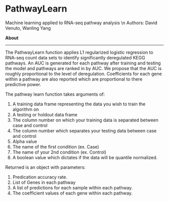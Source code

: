 # PathwayLearn
Machine learning applied to RNA-seq pathway analysis \n
Authors: David Venuto, Wanling Yang

**About**
__ __
The PathwayLearn function applies L1 regularized logistic regression to RNA-seq count data sets to identify significantly deregulated KEGG pathways.  An AUC is generated for each pathway after training and testing the model and pathways are ranked in by AUC.  We propose that the AUC is roughly proportional to the level of deregulation.  Coefficients for each gene within a pathway are also reported which are proportional to there predictive power.

The pathway learn function takes arguments of:

1.	A training data frame representing the data you wish to train the algorithm on
2.	A testing or holdout data frame
3.	The column number on which your training data is separated between case and control
4.	The column number which separates your testing data between case and control
5.	Alpha value
6.	The name of the first condition (ex. Case)
7.	The name of your 2nd condition (ex. Control)
8.	A boolean value which dictates if the data will be quantile normalized.

Returned is an object with parameters:

1.	Predication accuracy rate.
2.	List of Genes in each pathway
3.	A list of predictions for each sample within each pathway.
4.	The coefficient values of each gene within each pathway.
